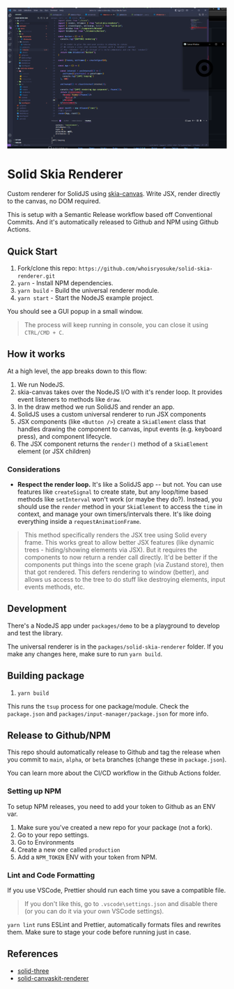 ![Screenshot of the example code and the GUI app running](docs/thumbnail.png)

# Solid Skia Renderer

Custom renderer for SolidJS using [skia-canvas](https://github.com/samizdatco/skia-canvas). Write JSX, render directly to the canvas, no DOM required.

This is setup with a Semantic Release workflow based off Conventional Commits. And it's automatically released to Github and NPM using Github Actions.

## Quick Start

1. Fork/clone this repo: `https://github.com/whoisryosuke/solid-skia-renderer.git`
1. `yarn` - Install NPM dependencies.
1. `yarn build` - Build the universal renderer module.
1. `yarn start` - Start the NodeJS example project.

You should see a GUI popup in a small window.

> The process will keep running in console, you can close it using `CTRL/CMD + C`.

## How it works

At a high level, the app breaks down to this flow:

1. We run NodeJS.
1. skia-canvas takes over the NodeJS I/O with it's render loop. It provides event listeners to methods like `draw`.
1. In the draw method we run SolidJS and render an app.
1. SolidJS uses a custom universal renderer to run JSX components
1. JSX components (like `<Button />`) create a `SkiaElement` class that handles drawing the component to canvas, input events (e.g. keyboard press), and component lifecycle.
1. The JSX component returns the `render()` method of a `SkiaElement` element (or JSX children)

### Considerations

- **Respect the render loop.** It's like a SolidJS app -- but not. You can use features like `createSignal` to create state, but any loop/time based methods like `setInterval` won't work (or maybe they do?). Instead, you should use the `render` method in your `SkiaElement` to access the `time` in context, and manage your own timers/intervals there. It's like doing everything inside a `requestAnimationFrame`.

> This method specifically renders the JSX tree using Solid every frame. This works great to allow better JSX features (like dynamic trees - hiding/showing elements via JSX). But it requires the components to now return a render call directly. It'd be better if the components put things into the scene graph (via Zustand store), then that got rendered. This defers rendering to window (better), and allows us access to the tree to do stuff like destroying elements, input events methods, etc.

## Development

There's a NodeJS app under `packages/demo` to be a playground to develop and test the library.

The universal renderer is in the `packages/solid-skia-renderer` folder. If you make any changes here, make sure to run `yarn build`.

## Building package

1. `yarn build`

This runs the `tsup` process for one package/module. Check the `package.json` and `packages/input-manager/package.json` for more info.

## Release to Github/NPM

This repo should automatically release to Github and tag the release when you commit to `main`, `alpha`, or `beta` branches (change these in `package.json`).

You can learn more about the CI/CD workflow in the Github Actions folder.

### Setting up NPM

To setup NPM releases, you need to add your token to Github as an ENV var.

1. Make sure you've created a new repo for your package (not a fork).
1. Go to your repo settings.
1. Go to Environments
1. Create a new one called `production`
1. Add a `NPM_TOKEN` ENV with your token from NPM.

### Lint and Code Formatting

If you use VSCode, Prettier should run each time you save a compatible file.

> If you don't like this, go to `.vscode\settings.json` and disable there (or you can do it via your own VSCode settings).

`yarn lint` runs ESLint and Prettier, automatically formats files and rewrites them. Make sure to stage your code before running just in case.

## References

- [solid-three](https://github.com/nksaraf/solid-three/)
- [solid-canvaskit-renderer](https://github.com/whoisryosuke/solid-canvaskit-renderer)
